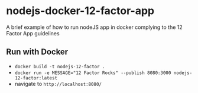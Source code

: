 # nodejs-docker-12-factor-app
A brief example of how to run nodeJS app in docker complying to the 12 Factor App guidelines

## Run with Docker
* `docker build -t nodejs-12-factor .`
* `docker run -e MESSAGE="12 Factor Rocks" --publish 8080:3000 nodejs-12-factor:latest`
* navigate to `http://localhost:8080/`
